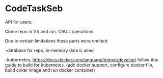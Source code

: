# CodeTaskSeb

API for users. 

Clone repo in VS and run.
CRUD operations

Due to certain limitations these parts were omitted:

-database for repo, in-memory data is used

-kubernetes, https://docs.docker.com/language/dotnet/develop/ follow this guide to build for kubernetes. (add docker support, configure docker file, build coker image and run docker container)
